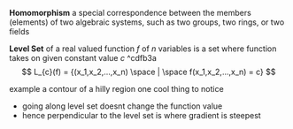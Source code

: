 **Homomorphism**
a special correspondence between the members (elements) of two algebraic systems, such as two groups, two rings, or two fields

**Level Set**
of a real valued function $f$ of $n$ variables is a set where function takes on given constant value $c$  ^cdfb3a
$$
L_{c}(f) = {(x_1,x_2,...,x_n) \space | \space f(x_1,x_2,...,x_n) = c}
$$

example a contour of a hilly region
one cool thing to notice 
- going along level set doesnt change the function value
- hence perpendicular to the level set is where gradient is steepest

